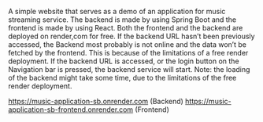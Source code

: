 A simple website that serves as a demo of an application for music streaming service.
The backend is made by using Spring Boot and the frontend is made by using React.
Both the frontend and the backend are deployed on render,com for free.
If the backend URL hasn’t been previously accessed, the Backend most probably is not online and the data won’t be fetched by the frontend.
This is because of the limitations of a free render deployment.
If the backend URL is accessed, or the login button on the Navigation bar is pressed, the backend service will start.
Note: the loading of the backend might take some time, due to the limitations of the free render deployment.

https://music-application-sb.onrender.com (Backend)
https://music-application-sb-frontend.onrender.com (Frontend)
